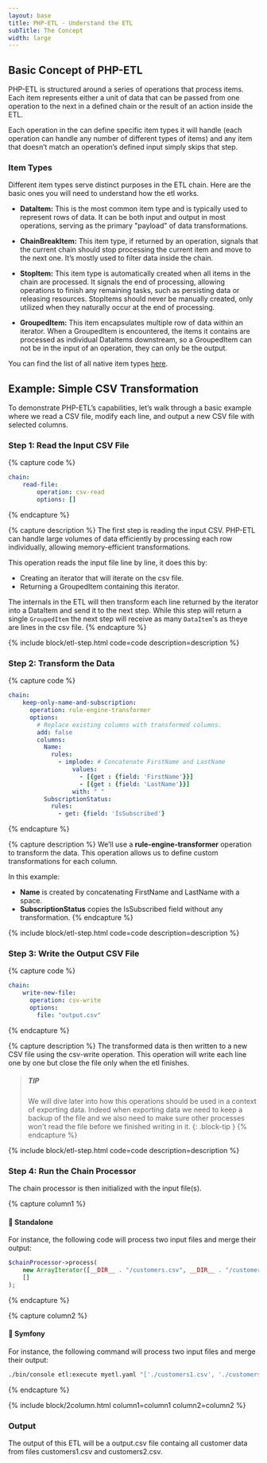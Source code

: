 ```yaml
---
layout: base
title: PHP-ETL - Understand the ETL 
subTitle: The Concept
width: large
---
```


## Basic Concept of PHP-ETL

PHP-ETL is structured around a series of operations that process items. 
Each item represents either a unit of data that can be passed from one operation to the next in a defined chain or the 
result of an action inside the ETL.

Each operation in the can define specific item types it will handle (each operation can handle any number of
different types of items) and any item that doesn’t match an operation’s defined input simply skips that step.


### Item Types

Different item types serve distinct purposes in the ETL chain. Here are the basic ones you will need to understand
how the etl works.

- **DataItem:** This is the most common item type and is typically used to represent rows of data. 
It can be both input and output in most operations, serving as the primary "payload" of data transformations.

- **ChainBreakItem:** This item type, if returned by an operation, signals that the current chain should stop processing 
the current item and move to the next one. It’s mostly used to filter data inside the chain.

- **StopItem:** This item type is automatically created when all items in the chain are processed. 
It signals the end of processing, allowing operations to finish any remaining tasks, such as persisting data 
or releasing resources. 
StopItems should never be manually created, only utilized when they naturally occur at the end of processing.

- **GroupedItem:** This item encapsulates multiple row of data within an iterator. 
When a GroupedItem is encountered, the items it contains are processed as individual DataItems downstream, 
so a GroupedItem can not be in the input of an operation, they can only be the output.

You can find the list of all native item types [here](doc/01-understand-the-etl/item-types.html).

## Example: Simple CSV Transformation

To demonstrate PHP-ETL’s capabilities, let’s walk through a basic example where we read a CSV file, 
modify each line, and output a new CSV file with selected columns.

### Step 1: Read the Input CSV File

{% capture code %}
```yaml
chain: 
    read-file:
        operation: csv-read
        options: []
```
{% endcapture %}

{% capture description %}
The first step is reading the input CSV. PHP-ETL can handle large volumes of data efficiently by processing each row individually, allowing memory-efficient transformations.

This operation reads the input file line by line, it does this by: 
- Creating an iterator that will iterate on the csv file. 
- Returning a GroupedItem containing this iterator. 

The internals in the ETL will then transform each line returned by the iterator into a DataItem and send it to the
next step. While this step will return a single `GroupedItem` the next step will receive as many `DataItem`'s as theye
are lines in the csv file.
{% endcapture %}

{% include block/etl-step.html code=code description=description %}

### Step 2: Transform the Data

{% capture code %}
```yaml
chain:
    keep-only-name-and-subscription:
      operation: rule-engine-transformer
      options:
        # Replace existing columns with transformed columns.
        add: false  
        columns:
          Name:
            rules:
              - implode: # Concatenate FirstName and LastName
                  values:
                    - [{get : {field: 'FirstName'}}]
                    - [{get : {field: 'LastName'}}]
                  with: " "
          SubscriptionStatus:
            rules:
              - get: {field: 'IsSubscribed'}
```
{% endcapture %}

{% capture description %}
We’ll use a **rule-engine-transformer** operation to transform the data. This operation allows us to define custom
transformations for each column.


In this example:
- **Name** is created by concatenating FirstName and LastName with a space.
- **SubscriptionStatus** copies the IsSubscribed field without any transformation.
{% endcapture %}

{% include block/etl-step.html code=code description=description %}

### Step 3: Write the Output CSV File

{% capture code %}
```yaml
chain:
    write-new-file:
      operation: csv-write
      options:
        file: "output.csv"
```
{% endcapture %}

{% capture description %}
The transformed data is then written to a new CSV file using the csv-write operation. This operation 
will write each line one by one but close the file only when the etl finishes. 

> ##### TIP
> We will dive later into how this operations should be used in a context of exporting data. Indeed when exporting
> data we need to keep a backup of the file and we also need to make sure other processes won't read the file
> before we finished writing in it.
{: .block-tip }
{% endcapture %}

{% include block/etl-step.html code=code description=description %}

### Step 4: Run the Chain Processor

The chain processor is then initialized with the input file(s). 

{% capture column1 %}
#### 🐘 Standalone
For instance, the following code will process two input files and merge their output:

```php
$chainProcessor->process(
    new ArrayIterator([__DIR__ . "/customers.csv", __DIR__ . "/customers2.csv"]),
    []
);
```
{% endcapture %}

{% capture column2 %}
#### 🎵 Symfony
For instance, the following command will process two input files and merge their output:
```bash
./bin/console etl:execute myetl.yaml "['./customers1.csv', './customers2.csv']"
```
{% endcapture %}

{% include block/2column.html column1=column1 column2=column2 %}

### Output

The output of this ETL will be a output.csv file containg all customer data from files customers1.csv and customers2.csv.

